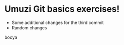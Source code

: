 # Umuzi Git basics exercises!
- Some additional changes for the third commit
- Random changes

booya

